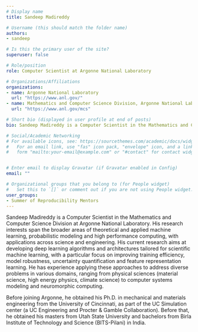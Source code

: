```yaml
---
# Display name
title: Sandeep Madireddy

# Username (this should match the folder name)
authors:
- sandeep

# Is this the primary user of the site?
superuser: false

# Role/position
role: Computer Scientist at Argonne National Laboratory

# Organizations/Affiliations
organizations:
- name: Argonne National Laboratory
  url: "https://www.anl.gov/"
- name: Mathematics and Computer Science Division, Argonne National Laboratory
  url: "https://www.anl.gov/mcs"

# Short bio (displayed in user profile at end of posts)
bio: Sandeep Madireddy is a Computer Scientist in the Mathematics and Computer Science Division at Argonne National Laboratory

# Social/Academic Networking
# For available icons, see: https://sourcethemes.com/academic/docs/widgets/#icons
#   For an email link, use "fas" icon pack, "envelope" icon, and a link in the
#   form "mailto:your-email@example.com" or "#contact" for contact widget.


# Enter email to display Gravatar (if Gravatar enabled in Config)
email: ""

# Organizational groups that you belong to (for People widget)
#   Set this to `[]` or comment out if you are not using People widget.
user_groups:
- Summer of Reproducibility Mentors
---
```

Sandeep Madireddy is a Computer Scientist in the Mathematics and Computer Science Division at Argonne National Laboratory. His research interests span the broader areas of theoretical and applied machine learning, probabilistic modeling and high performance computing, with applications across science and engineering. His current research aims at developing deep learning algorithms and architectures tailored for scientific machine learning, with a particular focus on improving training efficiency, model robustness, uncertainty quantification and feature representation learning. He has experience applying these approaches to address diverse problems in various domains, ranging from physical sciences (material science, high energy physics, climate science) to computer systems modeling and neuromorphic computing.

Before joining Argonne, he obtained his Ph.D. in mechanical and materials engineering from the University of Cincinnati, as part of the UC Simulation center (a UC Engineering and Procter & Gamble Collaboration). Before that, he obtained his masters from Utah State University and bachelors from Birla Institute of Technology and Science (BITS-Pilani) in India.
